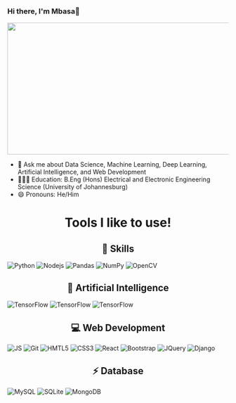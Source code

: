 ### Hi there, I'm Mbasa👋

<div id="header" align="center">
  <img src="https://media.giphy.com/media/qgQUggAC3Pfv687qPC/giphy.gif" width="600" height ="300"/>
</div>


- 💬 Ask me about Data Science, Machine Learning, Deep Learning, Artificial Intelligence, and Web Development
- 🧑🏾‍🎓 Education: B.Eng (Hons) Electrical and Electronic Engineering Science (University of Johannesburg)
- 😄 Pronouns: He/Him



<h1 align = "center"> Tools I like to use! </h1>


<h2 align="center">🚀 Skills</h2>
<span><img src="https://img.shields.io/badge/Python-3776AB?style=for-the-badge&logo=python&logoColor=white" alt="Python">  <img src="https://img.shields.io/badge/Node.js-43853D?style=for-the-badge&logo=node.js&logoColor=white" alt="Nodejs"> <img alt="Pandas" src="https://img.shields.io/badge/pandas-%23150458.svg?&style=for-the-badge&logo=pandas&logoColor=white"/> <img alt="NumPy" src="https://img.shields.io/badge/numpy-%23013243.svg?&style=for-the-badge&logo=numpy&logoColor=white"/> <img src="https://img.shields.io/badge/OpenCV-27338e?style=for-the-badge&logo=OpenCV&logoColor=white" alt="OpenCV"></span>

<h2 align="center">🤖 Artificial Intelligence</h2>
<span><img alt="TensorFlow" src="https://img.shields.io/badge/TensorFlow-%23FF6F00.svg?&style=for-the-badge&logo=TensorFlow&logoColor=white"/> <img alt="TensorFlow" src="![scikit-learn](https://img.shields.io/badge/scikit--learn-%23F7931E.svg?style=for-the-badge&logo=scikit-learn&logoColor=white)"/> <img alt="TensorFlow" src="![PyTorch](https://img.shields.io/badge/PyTorch-%23EE4C2C.svg?style=for-the-badge&logo=PyTorch&logoColor=white)"/>
</span>

<h2 align="center">💻 Web Development</h2>
<span><img src="https://img.shields.io/badge/JavaScript-F7DF1E?style=for-the-badge&logo=javascript&logoColor=black" alt="JS"> <img src="https://img.shields.io/badge/Git-F05032?style=for-the-badge&logo=git&logoColor=white" alt="Git"> <img src="https://img.shields.io/badge/HTML5-E34F26?style=for-the-badge&logo=html5&logoColor=white" alt="HMTL5"> <img src="https://img.shields.io/badge/CSS3-1572B6?style=for-the-badge&logo=css3&logoColor=white" alt="CSS3"> <img src="https://img.shields.io/badge/React-20232A?style=for-the-badge&logo=react&logoColor=61DAFB" alt="React"> <img src="https://img.shields.io/badge/Bootstrap-563D7C?style=for-the-badge&logo=bootstrap&logoColor=white" alt="Bootstrap"> <img src="https://img.shields.io/badge/jQuery-0769AD?style=for-the-badge&logo=jquery&logoColor=white" alt="JQuery"> <img src="https://img.shields.io/badge/Django-092E20?style=for-the-badge&logo=django&logoColor=white" alt="Django"></span>

<h2 align="center">⚡ Database</h2>
<span><img src="https://img.shields.io/badge/MySQL-005C84?style=for-the-badge&logo=mysql&logoColor=white" alt="MySQL"> <img src="https://img.shields.io/badge/SQLite-07405E?style=for-the-badge&logo=sqlite&logoColor=white" alt="SQLite"> <img src="https://img.shields.io/badge/MongoDB-4EA94B?style=for-the-badge&logo=mongodb&logoColor=white" alt="MongoDB"></span>

